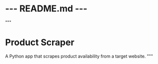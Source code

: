 # --- README.md ---
"""
# Product Scraper

A Python app that scrapes product availability from a target website.
"""

